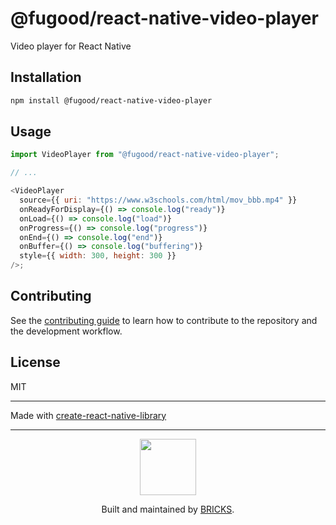 # @fugood/react-native-video-player

Video player for React Native

## Installation

```sh
npm install @fugood/react-native-video-player
```

## Usage

```js
import VideoPlayer from "@fugood/react-native-video-player";

// ...

<VideoPlayer
  source={{ uri: "https://www.w3schools.com/html/mov_bbb.mp4" }}
  onReadyForDisplay={() => console.log("ready")}
  onLoad={() => console.log("load")}
  onProgress={() => console.log("progress")}
  onEnd={() => console.log("end")}
  onBuffer={() => console.log("buffering")}
  style={{ width: 300, height: 300 }}
/>;
```

## Contributing

See the [contributing guide](CONTRIBUTING.md) to learn how to contribute to the repository and the development workflow.

## License

MIT

---

Made with [create-react-native-library](https://github.com/callstack/react-native-builder-bob)

---

<p align="center">
  <a href="https://bricks.tools">
    <img width="90px" src="https://avatars.githubusercontent.com/u/17320237?s=200&v=4">
  </a>
  <p align="center">
    Built and maintained by <a href="https://bricks.tools">BRICKS</a>.
  </p>
</p>
